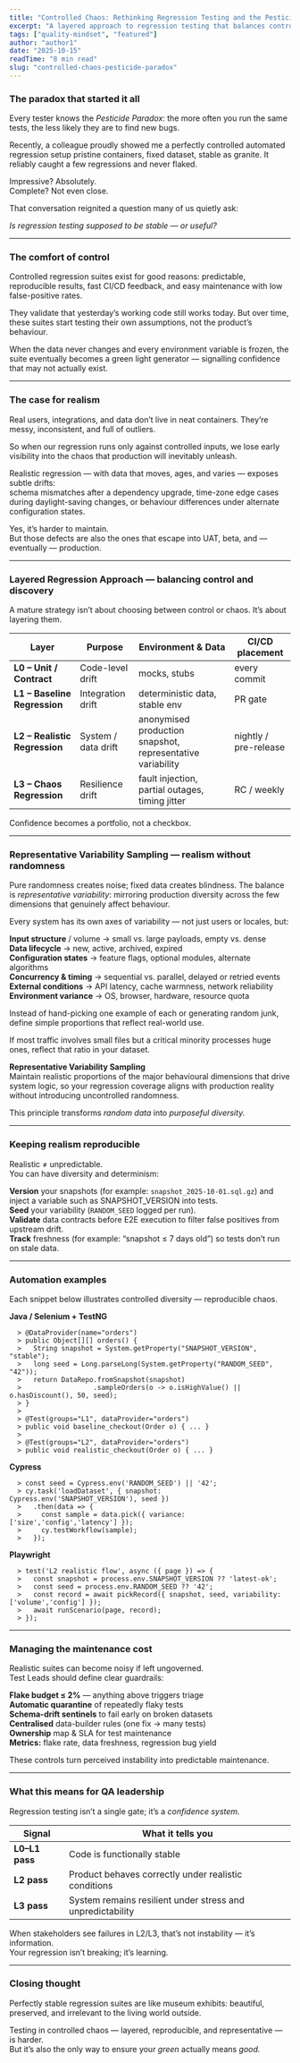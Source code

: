 ```yaml
---
title: "Controlled Chaos: Rethinking Regression Testing and the Pesticide Paradox"
excerpt: "A layered approach to regression testing that balances control and realism, helping QA teams detect meaningful defects before they reach production."
tags: ["quality-mindset", "featured"]
author: "author1"
date: "2025-10-15"
readTime: "8 min read"
slug: "controlled-chaos-pesticide-paradox"
---
```


### The paradox that started it all

Every tester knows the *Pesticide Paradox*: the more often you run the same tests, the less likely they are to find new bugs.  

Recently, a colleague proudly showed me a perfectly controlled automated regression setup      pristine containers, fixed dataset, stable as granite. It reliably caught a few regressions and never flaked.

Impressive? Absolutely.  
Complete? Not even close.

That conversation reignited a question many of us quietly ask:  

*Is regression testing supposed to be stable — or useful?*

---

### The comfort of control

Controlled regression suites exist for good reasons: predictable, reproducible results, fast CI/CD feedback, and easy maintenance with low false-positive rates.  

They validate that yesterday’s working code still works today. But over time, these suites start testing their own assumptions, not the product’s behaviour.  

When the data never changes and every environment variable is frozen, the suite eventually becomes a green light generator — signalling confidence that may not actually exist.

---

### The case for realism

Real users, integrations, and data don’t live in neat containers. They’re messy, inconsistent, and full of outliers.  

So when our regression runs only against controlled inputs, we lose early visibility into the chaos that production will inevitably unleash.

Realistic regression — with data that moves, ages, and varies — exposes subtle drifts:  
schema mismatches after a dependency upgrade, time-zone edge cases during daylight-saving changes, or behaviour differences under alternate configuration states.  

Yes, it’s harder to maintain.  
But those defects are also the ones that escape into UAT, beta, and — eventually — production.

---

### Layered Regression Approach — balancing control and discovery

A mature strategy isn’t about choosing between control or chaos. It’s about layering them.

| Layer | Purpose | Environment & Data | CI/CD placement |
|-------|----------|--------------------|-----------------|
| **L0 – Unit / Contract** | Code-level drift | mocks, stubs | every commit |
| **L1 – Baseline Regression** | Integration drift | deterministic data, stable env | PR gate |
| **L2 – Realistic Regression** | System / data drift | anonymised production snapshot, representative variability | nightly / pre-release |
| **L3 – Chaos Regression** | Resilience drift | fault injection, partial outages, timing jitter | RC / weekly |

Confidence becomes a portfolio, not a checkbox.

---

### Representative Variability Sampling — realism without randomness

Pure randomness creates noise; fixed data creates blindness. The balance is *representative variability*: mirroring production diversity across the few dimensions that genuinely affect behaviour.

Every system has its own axes of variability — not just users or locales, but:  

**Input structure** / volume → small vs. large payloads, empty vs. dense  
**Data lifecycle** → new, active, archived, expired  
**Configuration states** → feature flags, optional modules, alternate algorithms  
**Concurrency & timing** → sequential vs. parallel, delayed or retried events  
**External conditions** → API latency, cache warmness, network reliability  
**Environment variance** → OS, browser, hardware, resource quota  

Instead of hand-picking one example of each or generating random junk, define simple proportions that reflect real-world use.  

If most traffic involves small files but a critical minority processes huge ones, reflect that ratio in your dataset.

**Representative Variability Sampling**  
Maintain realistic proportions of the major behavioural dimensions that drive system logic, so your regression coverage aligns with production reality without introducing uncontrolled randomness.  

This principle transforms *random data* into *purposeful diversity.*

---

### Keeping realism reproducible

Realistic ≠ unpredictable.  
You can have diversity and determinism:

**Version** your snapshots (for example: `snapshot_2025-10-01.sql.gz`) and inject a variable such as SNAPSHOT_VERSION into tests.  
**Seed** your variability (`RANDOM_SEED` logged per run).  
**Validate** data contracts before E2E execution to filter false positives from upstream drift.  
**Track** freshness (for example: “snapshot ≤ 7 days old”) so tests don’t run on stale data.

---

### Automation examples

Each snippet below illustrates controlled diversity — reproducible chaos.  

**Java / Selenium + TestNG**

      > @DataProvider(name="orders")  
      > public Object[][] orders() {  
      >   String snapshot = System.getProperty("SNAPSHOT_VERSION", "stable");  
      >   long seed = Long.parseLong(System.getProperty("RANDOM_SEED", "42"));  
      >   return DataRepo.fromSnapshot(snapshot)  
      >                  .sampleOrders(o -> o.isHighValue() || o.hasDiscount(), 50, seed);  
      > }  
      >  
      > @Test(groups="L1", dataProvider="orders")  
      > public void baseline_checkout(Order o) { ... }  
      >  
      > @Test(groups="L2", dataProvider="orders")  
      > public void realistic_checkout(Order o) { ... }

**Cypress**

      > const seed = Cypress.env('RANDOM_SEED') || '42';  
      > cy.task('loadDataset', { snapshot: Cypress.env('SNAPSHOT_VERSION'), seed })  
      >   .then(data => {  
      >     const sample = data.pick({ variance: ['size','config','latency'] });  
      >     cy.testWorkflow(sample);  
      >   });

**Playwright**

      > test('L2 realistic flow', async ({ page }) => {  
      >   const snapshot = process.env.SNAPSHOT_VERSION ?? 'latest-ok';  
      >   const seed = process.env.RANDOM_SEED ?? '42';  
      >   const record = await pickRecord({ snapshot, seed, variability:['volume','config'] });  
      >   await runScenario(page, record);  
      > });

---

### Managing the maintenance cost

Realistic suites can become noisy if left ungoverned.  
Test Leads should define clear guardrails:  

**Flake budget ≤ 2%** — anything above triggers triage  
**Automatic quarantine** of repeatedly flaky tests  
**Schema-drift sentinels** to fail early on broken datasets  
**Centralised** data-builder rules (one fix → many tests)  
**Ownership** map & SLA for test maintenance  
**Metrics:** flake rate, data freshness, regression bug yield  

These controls turn perceived instability into predictable maintenance.

---

### What this means for QA leadership

Regression testing isn’t a single gate; it’s a *confidence system.*

| Signal | What it tells you |
|---------|-------------------|
| **L0–L1 pass** | Code is functionally stable |
| **L2 pass** | Product behaves correctly under realistic conditions |
| **L3 pass** | System remains resilient under stress and unpredictability |

When stakeholders see failures in L2/L3, that’s not instability — it’s information.  
Your regression isn’t breaking; it’s learning.

---

### Closing thought

Perfectly stable regression suites are like museum exhibits: beautiful, preserved, and irrelevant to the living world outside.  

Testing in controlled chaos — layered, reproducible, and representative — is harder.  
But it’s also the only way to ensure your *green* actually means *good.*